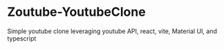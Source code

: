# Zoutube-YoutubeClone
Simple youtube clone leveraging youtube API, react, vite, Material UI, and typescript
